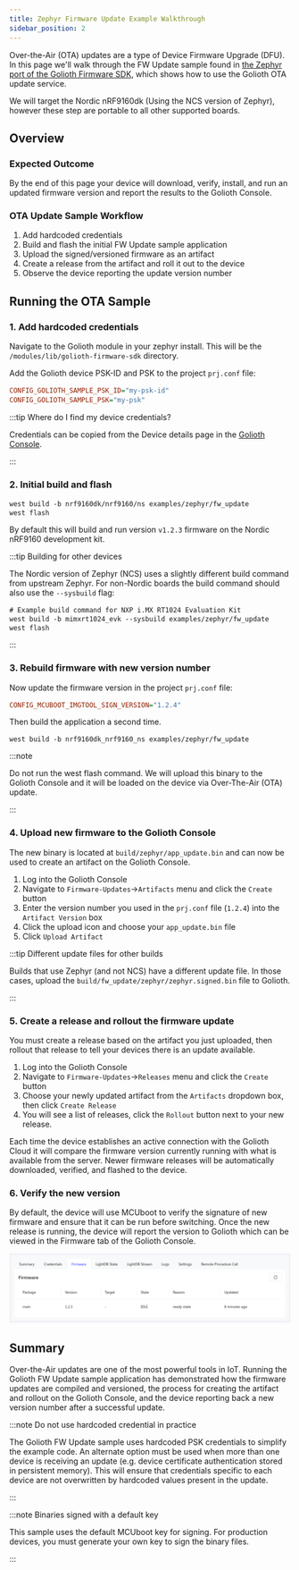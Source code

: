 ```yaml
---
title: Zephyr Firmware Update Example Walkthrough
sidebar_position: 2
---
```


Over-the-Air (OTA) updates are a type of Device Firmware Upgrade (DFU). In this
page we'll walk through the FW Update sample found in [the Zephyr
port of the Golioth Firmware
SDK](https://github.com/golioth/golioth-zephyr-sdk/tree/main/samples/fw_update),
which shows how to use the Golioth OTA update service.

We will target the Nordic nRF9160dk (Using the NCS version of Zephyr), however
these step are portable to all other supported boards.

## Overview

### Expected Outcome

By the end of this page your device will download, verify, install, and run an
updated firmware version and report the results to the Golioth Console.

### OTA Update Sample Workflow

1. Add hardcoded credentials
2. Build and flash the initial FW Update sample application
3. Upload the signed/versioned firmware as an artifact
4. Create a release from the artifact and roll it out to the device
5. Observe the device reporting the update version number

## Running the OTA Sample

### 1. Add hardcoded credentials

Navigate to the Golioth module in your zephyr install. This will be the
`/modules/lib/golioth-firmware-sdk` directory.

Add the Golioth device PSK-ID and PSK to the project `prj.conf` file:

```cfg
CONFIG_GOLIOTH_SAMPLE_PSK_ID="my-psk-id"
CONFIG_GOLIOTH_SAMPLE_PSK="my-psk"
```

:::tip Where do I find my device credentials?

Credentials can be copied from the Device details page in the [Golioth
Console](https://console.golioth.io).

:::

### 2. Initial build and flash

```console
west build -b nrf9160dk/nrf9160/ns examples/zephyr/fw_update
west flash
```

By default this will build and run version `v1.2.3` firmware on the Nordic
nRF9160 development kit.

:::tip Building for other devices

The Nordic version of Zephyr (NCS) uses a slightly different build command from
upstream Zephyr. For non-Nordic boards the build command should also use the
`--sysbuild` flag:

```console
# Example build command for NXP i.MX RT1024 Evaluation Kit
west build -b mimxrt1024_evk --sysbuild examples/zephyr/fw_update
west flash
```

:::

### 3. Rebuild firmware with new version number

Now update the firmware version in the project `prj.conf` file:

```cfg
CONFIG_MCUBOOT_IMGTOOL_SIGN_VERSION="1.2.4"
```

Then build the application a second time.

```console
west build -b nrf9160dk_nrf9160_ns examples/zephyr/fw_update
```

:::note

Do not run the west flash command. We will upload this binary to the
Golioth Console and it will be loaded on the device via Over-The-Air (OTA)
update.

:::

### 4. Upload new firmware to the Golioth Console

The new binary is located at `build/zephyr/app_update.bin` and can now be used
to create an artifact on the Golioth Console.

1. Log into the Golioth Console
2. Navigate to `Firmware-Updates`&rarr;`Artifacts` menu and click the `Create` button
3. Enter the version number you used in the `prj.conf` file (`1.2.4`) into the
   `Artifact Version` box
4. Click the upload icon and choose your `app_update.bin` file
5. Click `Upload Artifact`

:::tip Different update files for other builds

Builds that use Zephyr (and not NCS) have a different update file. In those
cases, upload the `build/fw_update/zephyr/zephyr.signed.bin` file to Golioth.

:::

### 5. Create a release and rollout the firmware update

You must create a release based on the artifact you just uploaded, then rollout
that release to tell your devices there is an update available.

1. Log into the Golioth Console
2. Navigate to `Firmware-Updates`&rarr;`Releases` menu and click the `Create` button
3. Choose your newly updated artifact from the `Artifacts` dropdown box, then
   click `Create Release`
4. You will see a list of releases, click the `Rollout` button next to your new
   release.

Each time the device establishes an active connection with the Golioth Cloud it
will compare the firmware version currently running with what is available from
the server. Newer firmware releases will be automatically downloaded, verified,
and flashed to the device.

### 6. Verify the new version

By default, the device will use MCUboot to verify the signature of new firmware
and ensure that it can be run before switching. Once the new release is running,
the device will report the version to Golioth which can be viewed in the
Firmware tab of the Golioth Console.

![Golioth Console showing firmware version](../../assets/golioth-console-firmware-version.png)

## Summary

Over-the-Air updates are one of the most powerful tools in IoT. Running the
Golioth FW Update sample application has demonstrated how the firmware updates
are compiled and versioned, the process for creating the artifact and rollout on
the Golioth Console, and the device reporting back a new version number after a
successful update.

:::note Do not use hardcoded credential in practice

The Golioth FW Update sample uses hardcoded PSK credentials to simplify the
example code. An alternate option must be used when more than one device is
receiving an update (e.g. device certificate authentication stored in persistent
memory). This will ensure that credentials specific to each device are not
overwritten by hardcoded values present in the update.

:::

:::note Binaries signed with a default key

This sample uses the default MCUboot key for signing. For production devices,
you must generate your own key to sign the binary files.

:::
